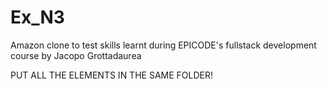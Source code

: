 # Ex_N3
Amazon clone to test skills learnt during EPICODE's fullstack development course by Jacopo Grottadaurea

PUT ALL THE ELEMENTS IN THE SAME FOLDER!
